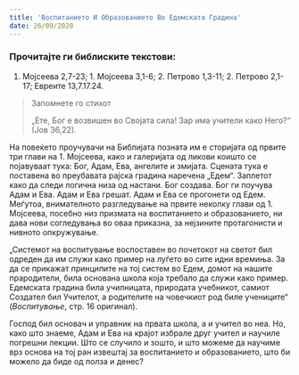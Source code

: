```yaml
---
title: 'Воспитанието И Образованието Во Едемската Градина'
date: 26/09/2020
---
```


### Прочитајте ги библиските текстови:
1. Мојсеева 2,7-23; 1. Мојсеева 3,1-6; 2. Петрово 1,3-11; 2. Петрово 2,1-17; Евреите 13,7.17.24.

> <p>Запомнете го стихот</p>
> „Ете, Бог е возвишен во Својата сила! Зар има учители како Него?“ (Јов 36,22).

На повеќето проучувачи на Библијата позната им е сторијата од првите три глави на 1. Мојсеева, како и галеријата од ликови коишто се појавуваат тука: Бог, Адам, Ева, ангелите и змијата. Сцената тука е поставена во преубавата рајска градина наречена „Едем“. Заплетот како да следи логична низа од настани. Бог создава. Бог ги поучува Адам и Ева. Адам и Ева грешат. Адам и Ева се прогонети од Едем. Меѓутоа, внимателното разгледување на првите неколку глави од 1. Мојсеева, посебно низ призмата на воспитанието и образованието, ни дава нови согледувања во оваа приказна, за нејзините протагонисти и нивното опкружување.

„Системот на воспитување воспоставен во почетокот на светот бил одреден да им служи како пример на луѓето во сите идни времиња. За да се прикажат принципите на тој систем во Едем, домот на нашите прародители, била основана школа која требало да служи како пример. Едемската градина била училницата, природата учебникот, самиот Создател бил Учителот, а родителите на човечкиот род биле учениците“ (*Воспитување*, стр. 16 оригинал).

Господ бил основач и управник на првата школа, а и учител во неа. Но, како што знаеме, Адам и Ева на крајот избрале друг учител и научиле погрешни лекции. Што се случило и зошто, и што можеме да научиме врз основа на тој ран извештај за воспитанието и образованието, што би можело да биде од полза и денес?